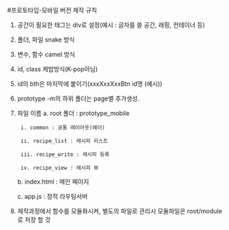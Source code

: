 #프로토타입-모바일 버전 제작 규칙
1. 공간이 필요한 태그는 div로 설정(예시 : 글자를 쓸 공간, 래핑, 컨테이너 등)
2. 폴더, 파일 snake 방식
3. 변수, 함수 camel 방식
4. id, class 케밥방식(K-pop아님)
5. id의 bth은 마지막에 붙이기(xxxXxxXxxBtn id명 (예시))
6. prototype -m의 하위 폴더는 page별 추가생성.
7. 파일 이름 
    a. root 폴더 : prototype_mobile
    
        i. common : 공통 레이아웃(헤더)
        
        ii. recipe_list : 레시피 리스트
        
        iii. recipe_write : 레시피 등록
        
        iv. recipe_view : 레시피 뷰
        
     b. index.html : 메인 페이지
     
     c. app.js : 정적 라우팅서버
     
8. 제작과정에서 함수를 모듈화시켜, 별도의 파일로 관리시 모듈파일은 root/module로 저장 할 것
